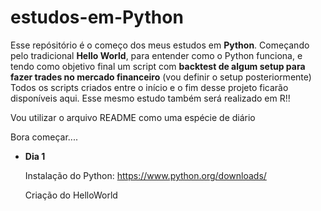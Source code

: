 # estudos-em-Python
Esse repósitório é o começo dos meus estudos em **Python**.
Começando pelo tradicional **Hello World**, para entender como o Python funciona, e tendo como objetivo final um script com **backtest de algum setup para fazer trades no mercado financeiro** (vou definir o setup posteriormente)
Todos os scripts criados entre o início e o fim desse projeto ficarão disponíveis aqui.
Esse mesmo estudo também será realizado em R!!

Vou utilizar o arquivo README como uma espécie de diário

Bora começar....

* **Dia 1**

  Instalação do Python: <https://www.python.org/downloads/>
  
  Criação do HelloWorld
